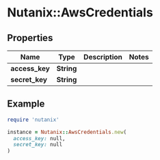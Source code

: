 # Nutanix::AwsCredentials

## Properties

| Name | Type | Description | Notes |
| ---- | ---- | ----------- | ----- |
| **access_key** | **String** |  |  |
| **secret_key** | **String** |  |  |

## Example

```ruby
require 'nutanix'

instance = Nutanix::AwsCredentials.new(
  access_key: null,
  secret_key: null
)
```

